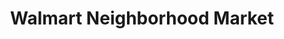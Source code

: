 ---
title: "Walmart Neighborhood Market"
url: /gulfport/walmart-neighborhood-market/
shop: Supermarkt
---